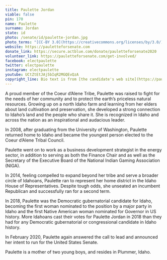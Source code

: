 ```yaml
---
title: Paulette Jordan
viable: false
pin: 170
name: Paulette
surname: Jordan
state: id
photo: /senate/id/paulette-jordan.jpg
photo_terms: "[CC-BY 3.0](https://creativecommons.org/licenses/by/3.0/) [photo](https://commons.wikimedia.org/wiki/File:PauletteJordanIF17.JPG) by Wikipedia user [Dschwen](https://commons.wikimedia.org/wiki/User:Dschwen)."
website: https://pauletteforsenate.com
donate_link: https://secure.actblue.com/donate/pauletteforsenate2020
volunteer_link: https://pauletteforsenate.com/get-involved/
facebook: electpaulette
twitter: electpaulette
instagram: electpaulette
youtube: UCtZtEtJAj5bIqR2MGQEvQzA
copyright_line: Bio text is from [the candidate's web site](https://pauletteforsenate.com/meet-paulette-jordan-and-elect-her-in-2020-to-the-united-states-senate-in-idaho/) and may be &copy; Paulette for Senate 2020.
---
```

A proud member of the Coeur d’Alene Tribe, Paulette was raised to fight for the needs of her community and to protect the earth’s priceless natural resources. Growing up on a north Idaho farm and learning from her elders about land cultivation and preservation, she developed a strong connection to Idaho’s land and the people who share it. She is recognized in Idaho and across the nation as an inspirational and audacious leader.

In 2008, after graduating from the University of Washington, Paulette returned home to Idaho and became the youngest person elected to the Coeur d’Alene Tribal Council.

Paulette went on to work as a business development strategist in the energy sector, in addition to serving as both the Finance Chair and as well as the Secretary of the Executive Board of the National Indian Gaming Association (NIGA).

In 2014, feeling compelled to expand beyond her tribe and serve a broader circle of Idahoans, Paulette ran to represent her home district in the Idaho House of Representatives. Despite tough odds, she unseated an incumbent Republican and successfully ran for a second term.

In 2018, Paulette was the Democratic gubernatorial candidate for Idaho, becoming the first woman nominated to the position by a major party in Idaho and the first Native American woman nominated for Governor in US history. More Idahoans cast their votes for Paulette Jordan in 2018 than they had for any Democratic gubernatorial or congressional candidate in Idaho history.

In February 2020, Paulette again answered the call to lead and announced her intent to run for the United States Senate.

Paulette is a mother of two young boys, and resides in Plummer, Idaho.
